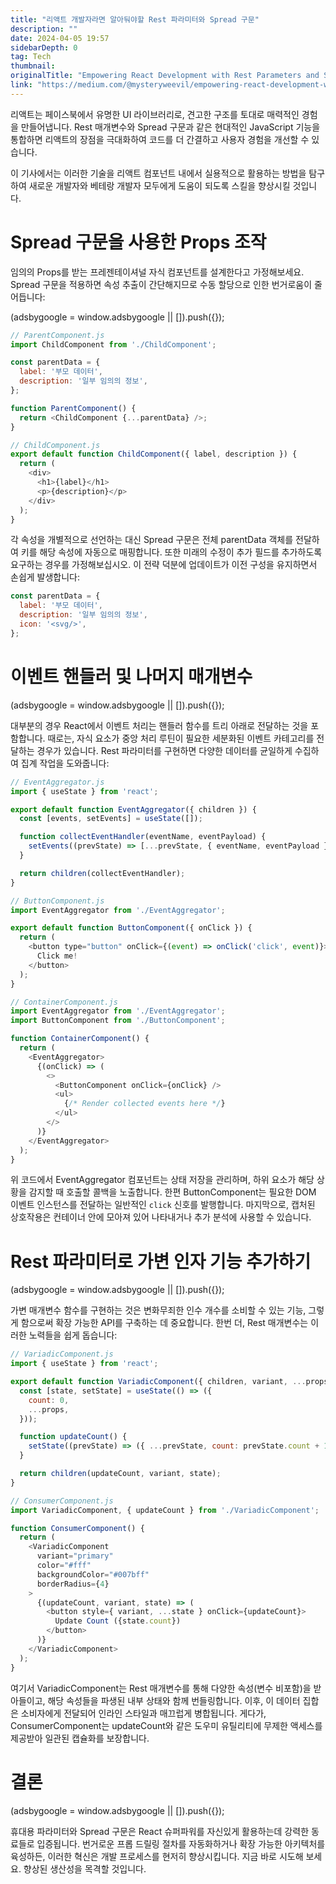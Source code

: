 ```yaml
---
title: "리액트 개발자라면 알아둬야할 Rest 파라미터와 Spread 구문"
description: ""
date: 2024-04-05 19:57
sidebarDepth: 0
tag: Tech
thumbnail: 
originalTitle: "Empowering React Development with Rest Parameters and Spread Syntax"
link: "https://medium.com/@mysteryweevil/empowering-react-development-with-rest-parameters-and-spread-syntax-70f23af0558e"
---
```



리액트는 페이스북에서 유명한 UI 라이브러리로, 견고한 구조를 토대로 매력적인 경험을 만들어냅니다. Rest 매개변수와 Spread 구문과 같은 현대적인 JavaScript 기능을 통합하면 리액트의 장점을 극대화하여 코드를 더 간결하고 사용자 경험을 개선할 수 있습니다.

이 기사에서는 이러한 기술을 리액트 컴포넌트 내에서 실용적으로 활용하는 방법을 탐구하여 새로운 개발자와 베테랑 개발자 모두에게 도움이 되도록 스킬을 향상시킬 것입니다.

# Spread 구문을 사용한 Props 조작

임의의 Props를 받는 프레젠테이셔널 자식 컴포넌트를 설계한다고 가정해보세요. Spread 구문을 적용하면 속성 추출이 간단해지므로 수동 할당으로 인한 번거로움이 줄어듭니다:

<!-- ui-log 수평형 -->
<ins class="adsbygoogle"
  style="display:block"
  data-ad-client="ca-pub-4877378276818686"
  data-ad-slot="9743150776"
  data-ad-format="auto"
  data-full-width-responsive="true"></ins>
<component is="script">
(adsbygoogle = window.adsbygoogle || []).push({});
</component>

```js
// ParentComponent.js
import ChildComponent from './ChildComponent';

const parentData = {
  label: '부모 데이터',
  description: '일부 임의의 정보',
};

function ParentComponent() {
  return <ChildComponent {...parentData} />;
}

// ChildComponent.js
export default function ChildComponent({ label, description }) {
  return (
    <div>
      <h1>{label}</h1>
      <p>{description}</p>
    </div>
  );
}
```

각 속성을 개별적으로 선언하는 대신 Spread 구문은 전체 parentData 객체를 전달하여 키를 해당 속성에 자동으로 매핑합니다. 또한 미래의 수정이 추가 필드를 추가하도록 요구하는 경우를 가정해보십시오. 이 전략 덕분에 업데이트가 이전 구성을 유지하면서 손쉽게 발생합니다:

```js
const parentData = {
  label: '부모 데이터',
  description: '일부 임의의 정보',
  icon: '<svg/>',
};
```

# 이벤트 핸들러 및 나머지 매개변수

<!-- ui-log 수평형 -->
<ins class="adsbygoogle"
  style="display:block"
  data-ad-client="ca-pub-4877378276818686"
  data-ad-slot="9743150776"
  data-ad-format="auto"
  data-full-width-responsive="true"></ins>
<component is="script">
(adsbygoogle = window.adsbygoogle || []).push({});
</component>

대부분의 경우 React에서 이벤트 처리는 핸들러 함수를 트리 아래로 전달하는 것을 포함합니다. 때로는, 자식 요소가 중앙 처리 루틴이 필요한 세분화된 이벤트 카테고리를 전달하는 경우가 있습니다. Rest 파라미터를 구현하면 다양한 데이터를 균일하게 수집하여 집계 작업을 도와줍니다:

```js
// EventAggregator.js
import { useState } from 'react';

export default function EventAggregator({ children }) {
  const [events, setEvents] = useState([]);

  function collectEventHandler(eventName, eventPayload) {
    setEvents((prevState) => [...prevState, { eventName, eventPayload }]);
  }

  return children(collectEventHandler);
}

// ButtonComponent.js
import EventAggregator from './EventAggregator';

export default function ButtonComponent({ onClick }) {
  return (
    <button type="button" onClick={(event) => onClick('click', event)}>
      Click me!
    </button>
  );
}

// ContainerComponent.js
import EventAggregator from './EventAggregator';
import ButtonComponent from './ButtonComponent';

function ContainerComponent() {
  return (
    <EventAggregator>
      {(onClick) => (
        <>
          <ButtonComponent onClick={onClick} />
          <ul>
            {/* Render collected events here */}
          </ul>
        </>
      )}
    </EventAggregator>
  );
}
```

위 코드에서 EventAggregator 컴포넌트는 상태 저장을 관리하며, 하위 요소가 해당 상황을 감지할 때 호출할 콜백을 노출합니다. 한편 ButtonComponent는 필요한 DOM 이벤트 인스턴스를 전달하는 일반적인 `click` 신호를 발행합니다. 마지막으로, 캡처된 상호작용은 컨테이너 안에 모아져 있어 나타내거나 추가 분석에 사용할 수 있습니다.

# Rest 파라미터로 가변 인자 기능 추가하기

<!-- ui-log 수평형 -->
<ins class="adsbygoogle"
  style="display:block"
  data-ad-client="ca-pub-4877378276818686"
  data-ad-slot="9743150776"
  data-ad-format="auto"
  data-full-width-responsive="true"></ins>
<component is="script">
(adsbygoogle = window.adsbygoogle || []).push({});
</component>

가변 매개변수 함수를 구현하는 것은 변화무죄한 인수 개수를 소비할 수 있는 기능, 그렇게 함으로써 확장 가능한 API를 구축하는 데 중요합니다. 한번 더, Rest 매개변수는 이러한 노력들을 쉽게 돕습니다:

```js
// VariadicComponent.js
import { useState } from 'react';

export default function VariadicComponent({ children, variant, ...props }) {
  const [state, setState] = useState(() => ({
    count: 0,
    ...props,
  }));

  function updateCount() {
    setState((prevState) => ({ ...prevState, count: prevState.count + 1 }));
  }

  return children(updateCount, variant, state);
}

// ConsumerComponent.js
import VariadicComponent, { updateCount } from './VariadicComponent';

function ConsumerComponent() {
  return (
    <VariadicComponent
      variant="primary"
      color="#fff"
      backgroundColor="#007bff"
      borderRadius={4}
    >
      {(updateCount, variant, state) => (
        <button style={ variant, ...state } onClick={updateCount}>
          Update Count ({state.count})
        </button>
      )}
    </VariadicComponent>
  );
}
```

여기서 VariadicComponent는 Rest 매개변수를 통해 다양한 속성(변수 비포함)을 받아들이고, 해당 속성들을 파생된 내부 상태와 함께 번들링합니다. 이후, 이 데이터 집합은 소비자에게 전달되어 인라인 스타일과 매끄럽게 병합됩니다. 게다가, ConsumerComponent는 updateCount와 같은 도우미 유틸리티에 무제한 액세스를 제공받아 일관된 캡슐화를 보장합니다.

# 결론

<!-- ui-log 수평형 -->
<ins class="adsbygoogle"
  style="display:block"
  data-ad-client="ca-pub-4877378276818686"
  data-ad-slot="9743150776"
  data-ad-format="auto"
  data-full-width-responsive="true"></ins>
<component is="script">
(adsbygoogle = window.adsbygoogle || []).push({});
</component>

휴대용 파라미터와 Spread 구문은 React 슈퍼파워를 자신있게 활용하는데 강력한 동료들로 입증됩니다. 번거로운 프롭 드릴링 절차를 자동화하거나 확장 가능한 아키텍처를 육성하든, 이러한 혁신은 개발 프로세스를 현저히 향상시킵니다. 지금 바로 시도해 보세요. 향상된 생산성을 목격할 것입니다.